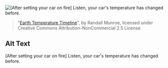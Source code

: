 ![\[After setting your car on fire\] Listen, your car's temperature has changed before.](https://imgs.xkcd.com/comics/earth_temperature_timeline.png)
> "[Earth Temperature Timeline](https://xkcd.com/1732/)", by Randall Munroe, licensed under Creative Commons Attribution-NonCommercial 2.5 License

## Alt Text
\[After setting your car on fire\] Listen, your car's temperature has changed before.
